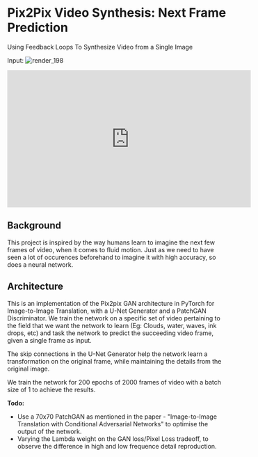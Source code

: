 # Pix2Pix Video Synthesis: Next Frame Prediction
Using Feedback Loops To Synthesize Video from a Single Image

Input: ![render_198](https://user-images.githubusercontent.com/2308001/66068576-d613a480-e51b-11e9-9d15-209644da0870.png)

<iframe width="560" height="315" src="https://www.youtube.com/embed/Xg4bsVMgkq0" frameborder="0" allow="accelerometer; autoplay; encrypted-media; gyroscope; picture-in-picture" allowfullscreen></iframe>


## Background

This project is inspired by the way humans learn to imagine the next few frames of video, when it comes to fluid motion. Just as we need to have seen a lot of occurences beforehand to imagine it with high accuracy, so does a neural network.

## Architecture
This is an implementation of the Pix2pix GAN architecture in PyTorch for Image-to-Image Translation, with a U-Net Generator and a PatchGAN Discriminator. We train the network on a specific set of video pertaining to the field that we want the network to learn (Eg: Clouds, water, waves, ink drops, etc) and task the network to predict the succeeding video frame, given a single frame as input. 

The skip connections in the U-Net Generator help the network learn a transformation on the original frame, while maintaining the details from the original image.

We train the network for 200 epochs of 2000 frames of video with a batch size of 1 to achieve the results.

**Todo:**

- Use a 70x70 PatchGAN as mentioned in the paper - "Image-to-Image Translation with Conditional Adversarial Networks" to optimise the output of the network.
- Varying the Lambda weight on the GAN loss/Pixel Loss tradeoff, to observe the difference in high and low frequence detail reproduction.

